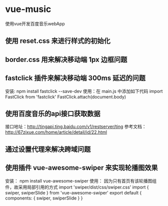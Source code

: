 # vue-music
使用vue开发百度音乐webApp

## 使用 reset.css 来进行样式的初始化

## border.css 用来解决移动端 1px 边框问题

## fastclick 插件来解决移动端 300ms 延迟的问题
  安装: npm install fastclick --save-dev
  使用：在 main.js 中添加如下代码
        import FastClick from 'fastclick'
        FastClick.attach(document.body)

## 使用百度音乐的api接口获取数据
  接口地址：http://tingapi.ting.baidu.com/v1/restserver/ting
  参考文档：http://67zixue.com/home/article/detail/id/22.html

## 通过设置代理来解决跨域问题

## 使用插件 vue-awesome-swiper 来实现轮播图效果
  安装： npm install vue-awesome-swiper
  使用： 因为只有首页有该轮播图组件，故采用局部引用的方式
        import 'swiper/dist/css/swiper.css'
        import { swiper, swiperSlide } from 'vue-awesome-swiper'
        export default {
          components: {
            swiper,
            swiperSlide
          }
        }

## 